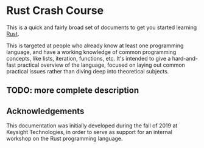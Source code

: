 # Rust Crash Course

This is a quick and fairly broad set of documents to get you started learning [Rust](https://www.rust-lang.org/).

This is targeted at people who already know at least one programming language, and have a working knowledge of common programming concepts, like lists, iteration, functions, etc.
It's intended to give a hard-and-fast practical overview of the language, focused on laying out common practical issues rather than diving deep into theoretical subjects.

## TODO: more complete description

## Acknowledgements

This documentation was initially developed during the fall of 2019 at Keysight Technologies, in order to serve as support for an internal workshop on the Rust programming language.
